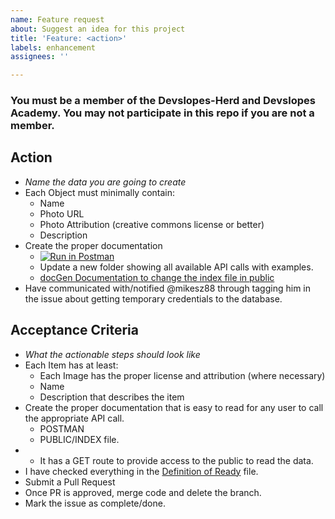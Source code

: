 ```yaml
---
name: Feature request
about: Suggest an idea for this project
title: 'Feature: <action>'
labels: enhancement
assignees: ''

---
```


### You must be a member of the Devslopes-Herd and Devslopes Academy. You may not participate in this repo if you are not a member.

## Action

- _Name the data you are going to create_
- Each Object must minimally contain:
  - Name
  - Photo URL
  - Photo Attribution  (creative commons license or better)
  - Description
- Create the proper documentation
  - [![Run in Postman](https://run.pstmn.io/button.svg)](https://app.getpostman.com/run-collection/18924529-32104da7-c688-4ee3-8f89-8bdbc05f4efc?action=collection%2Ffork&collection-url=entityId%3D18924529-32104da7-c688-4ee3-8f89-8bdbc05f4efc%26entityType%3Dcollection%26workspaceId%3Dd46be3b6-f002-4c52-95ff-43a2b4e5da56#?env%5BfreeRandomAPI%5D=W3sia2V5IjoiSE9TVCIsInZhbHVlIjoiaHR0cHM6Ly9mcmVlcmFuZG9tYXBpLmhlcm9rdWFwcC5jb20iLCJlbmFibGVkIjp0cnVlLCJ0eXBlIjoiZGVmYXVsdCJ9LHsia2V5IjoiREVWSE9TVCIsInZhbHVlIjoiaHR0cDovL2xvY2FsaG9zdDo1MDAwIiwiZW5hYmxlZCI6dHJ1ZSwidHlwZSI6ImRlZmF1bHQifV0=)
  - Update a new folder showing all available API calls with examples.
  - [docGen Documentation to change the index file in public](https://sedx876.medium.com/using-docgen-on-windows-to-generate-postman-api-documentation-c4fc1724fef2)
- Have communicated with/notified @mikesz88 through tagging him in the issue about getting temporary credentials to the database.

## Acceptance Criteria

- _What the actionable steps should look like_
- Each Item has at least:
  - Each Image has the proper license and attribution (where necessary)
  - Name
  - Description that describes the item
- Create the proper documentation that is easy to read for any user to call the appropriate API call.
  - POSTMAN
  - PUBLIC/INDEX file.
- - It has a GET route to provide access to the public to read the data.
- I have checked everything in the [Definition of Ready](https://github.com/Devslopes-Herd/TeamStandardsAndRules/blob/main/DefinitionOfReady.md) file.
- Submit a Pull Request
- Once PR is approved, merge code and delete the branch.
- Mark the issue as complete/done.
